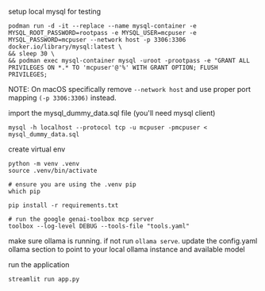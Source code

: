 setup local mysql for testing

```shell
podman run -d -it --replace --name mysql-container -e MYSQL_ROOT_PASSWORD=rootpass -e MYSQL_USER=mcpuser -e MYSQL_PASSWORD=mcpuser --network host -p 3306:3306 docker.io/library/mysql:latest \
&& sleep 30 \
&& podman exec mysql-container mysql -uroot -prootpass -e "GRANT ALL PRIVILEGES ON *.* TO 'mcpuser'@'%' WITH GRANT OPTION; FLUSH PRIVILEGES;
```

NOTE:
On macOS specifically remove `--network host` and use proper port mapping `(-p 3306:3306)` instead.

import the mysql_dummy_data.sql file (you'll need mysql client)
```shell
mysql -h localhost --protocol tcp -u mcpuser -pmcpuser < mysql_dummy_data.sql
```

create virtual env
```shell
python -m venv .venv
source .venv/bin/activate

# ensure you are using the .venv pip
which pip

pip install -r requirements.txt
```

```shell
# run the google genai-toolbox mcp server
toolbox --log-level DEBUG --tools-file "tools.yaml"
```

make sure ollama is running.  if not run `ollama serve`.
update the config.yaml ollama section to point to your local ollama instance and available model

run the application
```shell
streamlit run app.py
```
